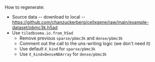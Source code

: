 How to regenerate:

* Source data -- download to local -- https://github.com/chanzuckerberg/cellxgene/raw/main/example-dataset/pbmc3k.h5ad
* Use `tiledbsoma.io.from_h5ad`
  * Remove previous `sparse/pbmc3k` and `dense/pbmc3k`
  * Comment out the call to the uns-writing logic (we don't need it)
  * Use default `X_kind` for `sparse/pbmc3k`
  * Use `X_kind=DenseNDArray` for `dense/pbmc3k`
